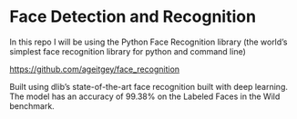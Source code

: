 # Face Detection and Recognition

In this repo I will be using the Python Face Recognition library (the world’s simplest face recognition library for python and command line)

https://github.com/ageitgey/face_recognition


Built using dlib’s state-of-the-art face recognition
built with deep learning. The model has an accuracy of 99.38% on the Labeled Faces in the Wild benchmark.

